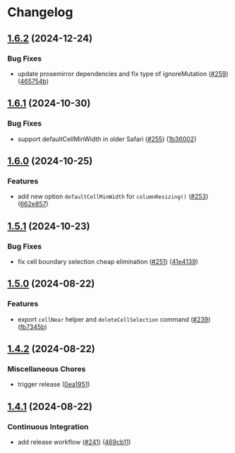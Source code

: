 # Changelog

## [1.6.2](https://github.com/ProseMirror/prosemirror-tables/compare/v1.6.1...v1.6.2) (2024-12-24)


### Bug Fixes

* update prosemirror dependencies and fix type of ignoreMutation ([#259](https://github.com/ProseMirror/prosemirror-tables/issues/259)) ([465754b](https://github.com/ProseMirror/prosemirror-tables/commit/465754b97ecbca4778e0cc667511cd59f16db92a))

## [1.6.1](https://github.com/ProseMirror/prosemirror-tables/compare/v1.6.0...v1.6.1) (2024-10-30)


### Bug Fixes

* support defaultCellMinWidth in older Safari ([#255](https://github.com/ProseMirror/prosemirror-tables/issues/255)) ([1b36002](https://github.com/ProseMirror/prosemirror-tables/commit/1b36002196b6bdad11fce40b5a03e15a934f03e6))

## [1.6.0](https://github.com/ProseMirror/prosemirror-tables/compare/v1.5.1...v1.6.0) (2024-10-25)


### Features

* add new option `defaultCellMinWidth` for `columnResizing()` ([#253](https://github.com/ProseMirror/prosemirror-tables/issues/253)) ([662e857](https://github.com/ProseMirror/prosemirror-tables/commit/662e857d87fafcb5f77247205c2e91d392b7401d))

## [1.5.1](https://github.com/ProseMirror/prosemirror-tables/compare/v1.5.0...v1.5.1) (2024-10-23)


### Bug Fixes

* fix cell boundary selection cheap elimination ([#251](https://github.com/ProseMirror/prosemirror-tables/issues/251)) ([41e4139](https://github.com/ProseMirror/prosemirror-tables/commit/41e4139073f2e97bc86987adf80c7f3fa5a6dbda))

## [1.5.0](https://github.com/ProseMirror/prosemirror-tables/compare/v1.4.2...v1.5.0) (2024-08-22)


### Features

* export `cellNear` helper and `deleteCellSelection` command ([#239](https://github.com/ProseMirror/prosemirror-tables/issues/239)) ([fb7345b](https://github.com/ProseMirror/prosemirror-tables/commit/fb7345b2f39a8f022e3be32e4022d8697e683d6c))

## [1.4.2](https://github.com/ProseMirror/prosemirror-tables/compare/v1.4.1...v1.4.2) (2024-08-22)


### Miscellaneous Chores

* trigger release ([0ea1951](https://github.com/ProseMirror/prosemirror-tables/commit/0ea1951a22fc0e70713a26ce87e2875cae6b5887))

## [1.4.1](https://github.com/ProseMirror/prosemirror-tables/compare/v1.4.0...v1.4.1) (2024-08-22)


### Continuous Integration

* add release workflow ([#241](https://github.com/ProseMirror/prosemirror-tables/issues/241)) ([469cb11](https://github.com/ProseMirror/prosemirror-tables/commit/469cb11d2e3aa9e1b5b3e2a540431da69f1d64a1))
